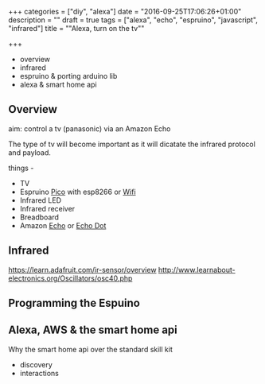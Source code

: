 +++
categories = ["diy", "alexa"]
date = "2016-09-25T17:06:26+01:00"
description = ""
draft = true
tags = ["alexa", "echo", "espruino", "javascript", "infrared"]
title = "\"Alexa, turn on the tv\""

+++

- overview
- infrared
- espruino & porting arduino lib
- alexa & smart home api


## Overview

aim: control a tv (panasonic) via an Amazon Echo

The type of tv will become important as it will dicatate the infrared protocol and payload.

things -  
- TV  
- Espruino [Pico](http://www.espruino.com/Pico) with esp8266 or [Wifi](http://www.espruino.com/WiFi)  
- Infrared LED  
- Infrared receiver  
- Breadboard  
- Amazon [Echo](https://www.amazon.co.uk/Amazon-SK705DI-Echo-Black/dp/B01GAGVIE4) or [Echo Dot](https://www.amazon.co.uk/dp/B01DFKBL68/ref=fs_bis/252-0280083-8770855)


## Infrared

https://learn.adafruit.com/ir-sensor/overview
http://www.learnabout-electronics.org/Oscillators/osc40.php

## Programming the Espuino


## Alexa, AWS & the smart home api

Why the smart home api over the standard skill kit

- discovery
- interactions
